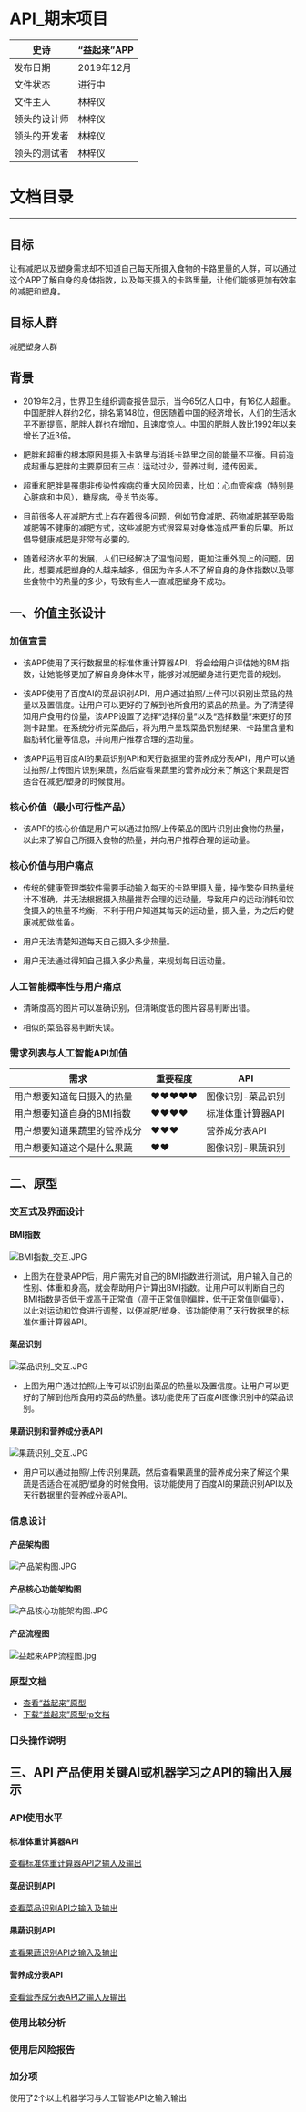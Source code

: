 # API_期末项目

| 史诗      | “益起来”APP |
| ------------ | ------------- |
| 发布日期     | 2019年12月    |
| 文件状态     | 进行中        |
| 文件主人     | 林梓仪        |
| 领头的设计师 | 林梓仪        |
| 领头的开发者 | 林梓仪        |
| 领头的测试者 | 林梓仪        |

# 文档目录



-------
## 目标
让有减肥以及塑身需求却不知道自己每天所摄入食物的卡路里量的人群，可以通过这个APP了解自身的身体指数，以及每天摄入的卡路里量，让他们能够更加有效率的减肥和塑身。

## 目标人群
减肥塑身人群

## 背景
- 2019年2月，世界卫生组织调查报告显示，当今65亿人口中，有16亿人超重。中国肥胖人群约2亿，排名第148位，但因随着中国的经济增长，人们的生活水平不断提高，肥胖人群也在增加，且速度惊人。中国的肥胖人数比1992年以来增长了近3倍。

- 肥胖和超重的根本原因是摄入卡路里与消耗卡路里之间的能量不平衡。目前造成超重与肥胖的主要原因有三点：运动过少，营养过剩，遗传因素。

- 超重和肥胖是罹患非传染性疾病的重大风险因素，比如：心血管疾病（特别是心脏病和中风），糖尿病，骨关节炎等。

- 目前很多人在减肥方式上存在着很多问题，例如节食减肥、药物减肥甚至吸脂减肥等不健康的减肥方式，这些减肥方式很容易对身体造成严重的后果。所以倡导健康减肥是非常有必要的。

- 随着经济水平的发展，人们已经解决了温饱问题，更加注重外观上的问题。因此，想要减肥塑身的人越来越多，但因为许多人不了解自身的身体指数以及哪些食物中的热量的多少，导致有些人一直减肥塑身不成功。

## 一、价值主张设计
### 加值宣言 
- 该APP使用了天行数据里的标准体重计算器API，将会给用户评估她的BMI指数，让她能够更加了解自身身体水平，能够对减肥塑身进行更完善的规划。

- 该APP使用了百度AI的菜品识别API，用户通过拍照/上传可以识别出菜品的热量以及置信度。让用户可以更好的了解到他所食用的菜品的热量。为了清楚得知用户食用的份量，该APP设置了选择“选择份量”以及“选择数量”来更好的预测卡路里。在系统分析完菜品后，将为用户呈现菜品识别结果、卡路里含量和脂肪转化量等信息，并向用户推荐合理的运动量。

- 该APP运用百度AI的果蔬识别API和天行数据里的营养成分表API，用户可以通过拍照/上传图片识别果蔬，然后查看果蔬里的营养成分来了解这个果蔬是否适合在减肥/塑身的时候食用。

### 核心价值（最小可行性产品）
- 该APP的核心价值是用户可以通过拍照/上传菜品的图片识别出食物的热量，以此来了解自己所摄入食物的热量，并向用户推荐合理的运动量。


### 核心价值与用户痛点
- 传统的健康管理类软件需要手动输入每天的卡路里摄入量，操作繁杂且热量统计不准确，并无法根据摄入热量推荐合理的运动量，导致用户的运动消耗和饮食摄入的热量不均衡，不利于用户知道其每天的运动量，摄入量，为之后的健康减肥做准备。

- 用户无法清楚知道每天自己摄入多少热量。

- 用户无法通过得知自己摄入多少热量，来规划每日运动量。


### 人工智能概率性与用户痛点
- 清晰度高的图片可以准确识别，但清晰度低的图片容易判断出错。

- 相似的菜品容易判断失误。

### 需求列表与人工智能API加值
| 需求                     | 重要程度 | API               |
| ------------------------ | -------- | ----------------- |
| 用户想要知道每日摄入的热量     | ♥♥♥♥♥   | 图像识别-菜品识别 |
| 用户想要知道自身的BMI指数 | ♥♥♥♥   | 标准体重计算器API   |
| 用户想要知道果蔬里的营养成分  | ♥♥♥ | 营养成分表API   |
| 用户想要知道这个是什么果蔬  | ♥♥ | 图像识别-果蔬识别  |


## 二、原型
### 交互式及界面设计
#### BMI指数
![BMI指数_交互.JPG](https://upload-images.jianshu.io/upload_images/9476218-3c398eadfc162cd9.JPG?imageMogr2/auto-orient/strip%7CimageView2/2/w/1240)
- 上图为在登录APP后，用户需先对自己的BMI指数进行测试，用户输入自己的性别、体重和身高，就会帮助用户计算出BMI指数。让用户可以判断自己的BMI指数是否低于或高于正常值（高于正常值则偏胖，低于正常值则偏瘦），以此对运动和饮食进行调整，以便减肥/塑身。该功能使用了天行数据里的标准体重计算器API。

#### 菜品识别
![菜品识别_交互.JPG](https://upload-images.jianshu.io/upload_images/9476218-c2f79e87cb43cf14.JPG?imageMogr2/auto-orient/strip%7CimageView2/2/w/1240)
- 上图为用户通过拍照/上传可以识别出菜品的热量以及置信度。让用户可以更好的了解到他所食用的菜品的热量。该功能使用了百度AI图像识别中的菜品识别。

#### 果蔬识别和营养成分表API 
![果蔬识别_交互.JPG](https://upload-images.jianshu.io/upload_images/9476218-78869e4ce8ada57c.JPG?imageMogr2/auto-orient/strip%7CimageView2/2/w/1240)
- 用户可以通过拍照/上传识别果蔬，然后查看果蔬里的营养成分来了解这个果蔬是否适合在减肥/塑身的时候食用。该功能使用了百度AI的果蔬识别API以及天行数据里的营养成分表API。

### 信息设计

#### 产品架构图
![产品架构图.JPG](https://upload-images.jianshu.io/upload_images/9476218-3432d276e0da81c1.JPG?imageMogr2/auto-orient/strip%7CimageView2/2/w/1240)

#### 产品核心功能架构图
![产品核心功能架构图.JPG](https://upload-images.jianshu.io/upload_images/9476218-6d1bed9ad17334d7.JPG?imageMogr2/auto-orient/strip%7CimageView2/2/w/1240)

#### 产品流程图
![益起来APP流程图.jpg](https://upload-images.jianshu.io/upload_images/9476218-cbb56f1cf6eeedb3.jpg?imageMogr2/auto-orient/strip%7CimageView2/2/w/1240)

### 原型文档
- [查看“益起来”原型](http://nfunm054.gitee.io/api_final_project/)
- [下载“益起来”原型rp文档](https://github.com/NFUNM054/final_project/blob/master/API%E2%80%94%E2%80%94%E7%9B%8A%E8%B5%B7%E6%9D%A5%E5%8E%9F%E5%9E%8B.rp)

### 口头操作说明

## 三、API 产品使用关键AI或机器学习之API的输出入展示 
### API使用水平
#### 标准体重计算器API
[查看标准体重计算器API之输入及输出](https://github.com/NFUNM054/final_project/blob/master/API%E6%B5%8B%E8%AF%95%E6%B0%B4%E5%B9%B3_%E6%A0%87%E5%87%86%E4%BD%93%E9%87%8D%E8%AE%A1%E7%AE%97%E5%99%A8API.md)

#### 菜品识别API
[查看菜品识别API之输入及输出](https://github.com/NFUNM054/final_project/blob/master/API%E6%B5%8B%E8%AF%95%E6%B0%B4%E5%B9%B3_%E8%8F%9C%E5%93%81%E8%AF%86%E5%88%ABAPI.md)

#### 果蔬识别API
[查看果蔬识别API之输入及输出](https://github.com/NFUNM054/final_project/blob/master/API%E6%B5%8B%E8%AF%95%E6%B0%B4%E5%B9%B3_%E6%9E%9C%E8%94%AC%E8%AF%86%E5%88%ABAPI.md)

#### 营养成分表API
[查看营养成分表API之输入及输出](https://github.com/NFUNM054/final_project/blob/master/API%E6%B5%8B%E8%AF%95%E6%B0%B4%E5%B9%B3_%E8%90%A5%E5%85%BB%E6%88%90%E5%88%86%E8%A1%A8API.md)

### 使用比较分析


### 使用后风险报告


### 加分项
使用了2个以上机器学习与人工智能API之输入输出
